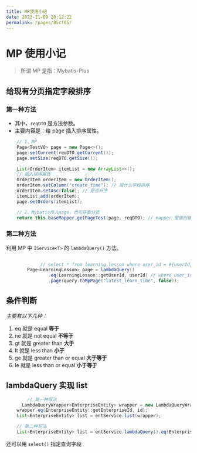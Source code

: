 ```yaml
---
title: MP使用小记
date: 2023-11-09 20:12:22
permalink: /pages/85cf05/
---
```

# MP 使用小记

> 所谓 MP 是指：Mybatis-Plus

## 给现有分页指定字段排序

### 第一种方法

- 其中，`reqDTO` 是方法参数。
- 主要内容是：给 page 插入排序属性。

```java
    // 1、MP
    Page<TestVO> page = new Page<>();
    page.setCurrent(reqDTO.getCurrent());
    page.setSize(reqDTO.getSize());

    List<OrderItem> itemList = new ArrayList<>();
    // 插入排序属性
    OrderItem orderItem = new OrderItem();
    orderItem.setColumn("create_time"); // 按什么字段排序
    orderItem.setAsc(false); // 是否升序
    itemList.add(orderItem);
    page.setOrders(itemList);

    // 2、Mybatis传入page，也可获取分页
    return this.baseMapper.getPageTest(page, reqDTO); // mapper 里面创建方法，正常查询sql即可

```

### 第二种方法

利用 MP 中 `IService<T>` 的 `lambdaQuery()` 方法。

```java
        
			 // select * from learning_lesson where user_id = #{userId} order by latest_learn_time desc limit #{offset}, #{size}
        Page<LearningLesson> page = lambdaQuery()
                .eq(LearningLesson::getUserId, userId) // where user_id = #{userId}
                .page(query.toMpPage("latest_learn_time", false));

```

## 条件判断

*主要有以下几种：*

1. eq 就是 equal **等于** 
2. ne 就是 not equal **不等于** 
3. gt 就是 greater than **大于**  
4. lt 就是 less than **小于** 
5. ge 就是 greater than or equal **大于等于** 
6. le 就是 less than or equal **小于等于**

## lambdaQuery 实现 list

```java
		// 第一种写法
	  LambdaQueryWrapper<EnterpriseEntity> wrapper = new LambdaQueryWrapper<>();
    wrapper.eq(EnterpriseEntity::getEnterpriseId, id);
    List<EnterpriseEntity> list = entService.list(wrapper);

    // 第二种写法
    List<EnterpriseEntity> list = entService.lambdaQuery().eq(EnterpriseEntity::getEnterpriseId, id).list();
```

还可以用 `select()` 指定查询字段
